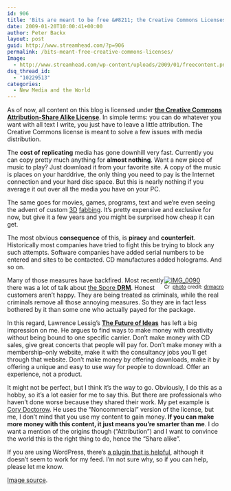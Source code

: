 ```yaml
---
id: 906
title: 'Bits are meant to be free &#8211; the Creative Commons Licenses'
date: 2009-01-20T10:00:41+00:00
author: Peter Backx
layout: post
guid: http://www.streamhead.com/?p=906
permalink: /bits-meant-free-creative-commons-licenses/
Image:
  - http://www.streamhead.com/wp-content/uploads/2009/01/freecontent.png
dsq_thread_id:
  - "10229513"
categories:
  - New Media and the World
---
```

As of now, all content on this blog is licensed under **<a title="the creative commons attribution-share alike license" href="http://creativecommons.org/licenses/by-sa/3.0/" target="_blank">the Creative Commons Attribution-Share Alike License</a>**. In simple terms: you can do whatever you want with all text I write, you just have to leave a little attribution. The Creative Commons license is meant to solve a few issues with media distribution.

The **cost of replicating** media has gone downhill very fast. Currently you can copy pretty much anything for **almost nothing**. Want a new piece of music to play? Just download it from your favorite site. A copy of the music is places on your harddrive, the only thing you need to pay is the Internet connection and your hard disc space. But this is nearly nothing if you average it out over all the media you have on your PC.

The same goes for movies, games, programs, text and we&#8217;re even seeing the advent of custom <a title="reprap" href="http://reprap.org/bin/view/Main/WebHome" target="_blank">3D</a> <a title="ponoko, build anything" href="http://www.ponoko.com/" target="_blank">fabbing</a>. It&#8217;s pretty expensive and exclusive for now, but give it a few years and you might be surprised how cheap it can get.

The most obvious **consequence** of this, is **piracy** and **counterfeit**. Historically most companies have tried to fight this be trying to block any such attempts. Software companies have added serial numbers to be entered and sites to be contacted. CD manufactures added holograms. And so on.

<div style="float:right">
  <a title="IMG_0090" href="http://www.flickr.com/photos/13045501@N00/3159915822/" target="_blank"><img src="http://farm4.static.flickr.com/3256/3159915822_4d54e1afb2_m.jpg" border="0" alt="IMG_0090" /></a><br /> <small><a title="Attribution-NonCommercial License" href="http://creativecommons.org/licenses/by-nc/2.0/" target="_blank"><img src="http://www.streamhead.com/wp-content/plugins/photo-dropper/images/cc.png" border="0" alt="Creative Commons License" width="16" height="16" align="absmiddle" /></a> <a href="http://www.photodropper.com/photos/" target="_blank">photo</a> credit: <a title="drmacro" href="http://www.flickr.com/photos/13045501@N00/3159915822/" target="_blank">drmacro</a></small>
</div>

Many of those measures have backfired. Most recently there was a lot of talk about <a href="http://www.gamepolitics.com/2008/11/08/new-class-action-suits-target-ea-securom-sims-amp-spore-creature-creator" target="_blank">the Spore <strong>DRM</strong></a>. Honest customers aren&#8217;t happy. They are being treated as criminals, while the real criminals remove all those annoying measures. So they are in fact less bothered by it than some one who actually payed for the package.

In this regard, Lawrence Lessig&#8217;s **[The Future of Ideas](http://www.amazon.co.uk/gp/product/0375726446?ie=UTF8&tag=watje-21&linkCode=as2&camp=1634&creative=19450&creativeASIN=0375726446)** <img style="border:none !important; margin:0px !important;" src="http://www.assoc-amazon.co.uk/e/ir?t=watje-21&l=as2&o=2&a=0375726446" border="0" alt="" width="1" height="1" />has left a big impression on me. He argues to find ways to make money with creativity without being bound to one specific carrier. Don&#8217;t make money with CD sales, give great concerts that people will pay for. Don&#8217;t make money with a membership-only website, make it with the consultancy jobs you&#8217;ll get through that website. Don&#8217;t make money by offering downloads, make it by offering a unique and easy to use way for people to download. Offer an experience, not a product.

It might not be perfect, but I think it&#8217;s the way to go. Obviously, I do this as a hobby, so it&#8217;s a lot easier for me to say this. But there are professionals who haven&#8217;t done worse because they shared their work. My pet example is <a title="Cory Doctorow's craphound.com" href="http://craphound.com/" target="_blank">Cory Doctorow</a>. He uses the &#8220;Noncommercial&#8221; version of the license, but me, I don&#8217;t mind that you use my content to gain money. **If you can make more money with this content, it just means you&#8217;re smarter than me**. I do want a mention of the origins though (&#8220;Attribution&#8221;) and I want to convince the world this is the right thing to do, hence the &#8220;Share alike&#8221;.

If you are using WordPress, there&#8217;s <a title="creative commons configurator for wordpress" href="http://www.g-loaded.eu/2006/01/14/creative-commons-configurator-wordpress-plugin/" target="_blank">a plugin that is helpful</a>, although it doesn&#8217;t seem to work for my feed. I&#8217;m not sure why, so if you can help, please let me know.

<a title="Free content presentation - Flickr" href="http://flickr.com/photos/wetterfrosch/130493381/" target="_blank">Image source</a>.

<!-- AddThis Advanced Settings generic via filter on the_content -->

<!-- AddThis Share Buttons generic via filter on the_content -->